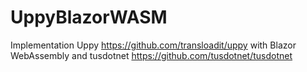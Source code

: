 # UppyBlazorWASM
Implementation Uppy https://github.com/transloadit/uppy with Blazor WebAssembly and tusdotnet https://github.com/tusdotnet/tusdotnet
